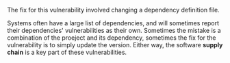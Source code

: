 The fix for this vulnerability involved changing a dependency definition file.

Systems often have a large list of dependencies, and will sometimes report their dependencies' vulnerabilities as their own. Sometimes the mistake is a combination of the proeject and its dependency, sometimes the fix for the vulnerability is to simply update the version. Either way, the software **supply chain** is a key part of these vulnerabilities.
